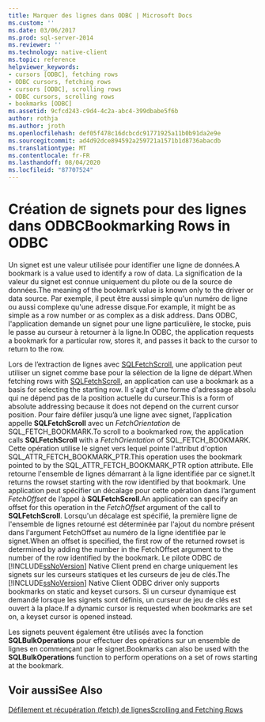 ```yaml
---
title: Marquer des lignes dans ODBC | Microsoft Docs
ms.custom: ''
ms.date: 03/06/2017
ms.prod: sql-server-2014
ms.reviewer: ''
ms.technology: native-client
ms.topic: reference
helpviewer_keywords:
- cursors [ODBC], fetching rows
- ODBC cursors, fetching rows
- cursors [ODBC], scrolling rows
- ODBC cursors, scrolling rows
- bookmarks [ODBC]
ms.assetid: 9cfcd243-c9d4-4c2a-abc4-399dbabe5f6b
author: rothja
ms.author: jroth
ms.openlocfilehash: def05f478c16dcbcdc91771925a11b0b91da2e9e
ms.sourcegitcommit: ad4d92dce894592a259721a1571b1d8736abacdb
ms.translationtype: MT
ms.contentlocale: fr-FR
ms.lasthandoff: 08/04/2020
ms.locfileid: "87707524"
---
```

# <a name="bookmarking-rows-in-odbc"></a><span data-ttu-id="f4174-102">Création de signets pour des lignes dans ODBC</span><span class="sxs-lookup"><span data-stu-id="f4174-102">Bookmarking Rows in ODBC</span></span>
  <span data-ttu-id="f4174-103">Un signet est une valeur utilisée pour identifier une ligne de données.</span><span class="sxs-lookup"><span data-stu-id="f4174-103">A bookmark is a value used to identify a row of data.</span></span> <span data-ttu-id="f4174-104">La signification de la valeur du signet est connue uniquement du pilote ou de la source de données.</span><span class="sxs-lookup"><span data-stu-id="f4174-104">The meaning of the bookmark value is known only to the driver or data source.</span></span> <span data-ttu-id="f4174-105">Par exemple, il peut être aussi simple qu'un numéro de ligne ou aussi complexe qu'une adresse disque.</span><span class="sxs-lookup"><span data-stu-id="f4174-105">For example, it might be as simple as a row number or as complex as a disk address.</span></span> <span data-ttu-id="f4174-106">Dans ODBC, l'application demande un signet pour une ligne particulière, le stocke, puis le passe au curseur à retourner à la ligne.</span><span class="sxs-lookup"><span data-stu-id="f4174-106">In ODBC, the application requests a bookmark for a particular row, stores it, and passes it back to the cursor to return to the row.</span></span>  
  
 <span data-ttu-id="f4174-107">Lors de l’extraction de lignes avec [SQLFetchScroll](../native-client-odbc-api/sqlfetchscroll.md), une application peut utiliser un signet comme base pour la sélection de la ligne de départ.</span><span class="sxs-lookup"><span data-stu-id="f4174-107">When fetching rows with [SQLFetchScroll](../native-client-odbc-api/sqlfetchscroll.md), an application can use a bookmark as a basis for selecting the starting row.</span></span> <span data-ttu-id="f4174-108">Il s'agit d'une forme d'adressage absolu qui ne dépend pas de la position actuelle du curseur.</span><span class="sxs-lookup"><span data-stu-id="f4174-108">This is a form of absolute addressing because it does not depend on the current cursor position.</span></span> <span data-ttu-id="f4174-109">Pour faire défiler jusqu’à une ligne avec signet, l’application appelle **SQLFetchScroll** avec un *FetchOrientation* de SQL_FETCH_BOOKMARK.</span><span class="sxs-lookup"><span data-stu-id="f4174-109">To scroll to a bookmarked row, the application calls **SQLFetchScroll** with a *FetchOrientation* of SQL_FETCH_BOOKMARK.</span></span> <span data-ttu-id="f4174-110">Cette opération utilise le signet vers lequel pointe l'attribut d'option SQL_ATTR_FETCH_BOOKMARK_PTR.</span><span class="sxs-lookup"><span data-stu-id="f4174-110">This operation uses the bookmark pointed to by the SQL_ATTR_FETCH_BOOKMARK_PTR option attribute.</span></span> <span data-ttu-id="f4174-111">Elle retourne l'ensemble de lignes démarrant à la ligne identifiée par ce signet.</span><span class="sxs-lookup"><span data-stu-id="f4174-111">It returns the rowset starting with the row identified by that bookmark.</span></span> <span data-ttu-id="f4174-112">Une application peut spécifier un décalage pour cette opération dans l’argument *FetchOffset* de l’appel à **SQLFetchScroll**.</span><span class="sxs-lookup"><span data-stu-id="f4174-112">An application can specify an offset for this operation in the *FetchOffset* argument of the call to **SQLFetchScroll**.</span></span> <span data-ttu-id="f4174-113">Lorsqu'un décalage est spécifié, la première ligne de l'ensemble de lignes retourné est déterminée par l'ajout du nombre présent dans l'argument FetchOffset au numéro de la ligne identifiée par le signet.</span><span class="sxs-lookup"><span data-stu-id="f4174-113">When an offset is specified, the first row of the returned rowset is determined by adding the number in the FetchOffset argument to the number of the row identified by the bookmark.</span></span> <span data-ttu-id="f4174-114">Le pilote ODBC de [!INCLUDE[ssNoVersion](../../includes/ssnoversion-md.md)] Native Client prend en charge uniquement les signets sur les curseurs statiques et les curseurs de jeu de clés.</span><span class="sxs-lookup"><span data-stu-id="f4174-114">The [!INCLUDE[ssNoVersion](../../includes/ssnoversion-md.md)] Native Client ODBC driver only supports bookmarks on static and keyset cursors.</span></span> <span data-ttu-id="f4174-115">Si un curseur dynamique est demandé lorsque les signets sont définis, un curseur de jeu de clés est ouvert à la place.</span><span class="sxs-lookup"><span data-stu-id="f4174-115">If a dynamic cursor is requested when bookmarks are set on, a keyset cursor is opened instead.</span></span>  
  
 <span data-ttu-id="f4174-116">Les signets peuvent également être utilisés avec la fonction **SQLBulkOperations** pour effectuer des opérations sur un ensemble de lignes en commençant par le signet.</span><span class="sxs-lookup"><span data-stu-id="f4174-116">Bookmarks can also be used with the **SQLBulkOperations** function to perform operations on a set of rows starting at the bookmark.</span></span>  
  
## <a name="see-also"></a><span data-ttu-id="f4174-117">Voir aussi</span><span class="sxs-lookup"><span data-stu-id="f4174-117">See Also</span></span>  
 [<span data-ttu-id="f4174-118">Défilement et récupération (fetch) de lignes</span><span class="sxs-lookup"><span data-stu-id="f4174-118">Scrolling and Fetching Rows</span></span>](../native-client-ole-db-rowsets/fetching-rows.md)  
  
  
